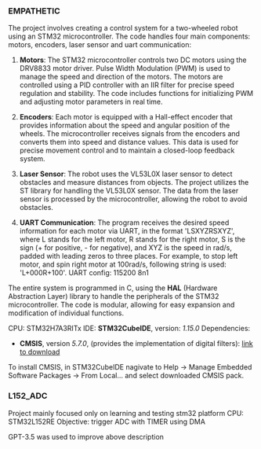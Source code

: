 ### EMPATHETIC
The project involves creating a control system for a two-wheeled robot using an STM32 microcontroller. The code handles four main components: motors, encoders, laser sensor and uart communication:

1. **Motors**: The STM32 microcontroller controls two DC motors using the DRV8833 motor driver. Pulse Width Modulation (PWM) is used to manage the speed and direction of the motors. The motors are controlled using a PID controller with an IIR filter for precise speed regulation and stability. The code includes functions for initializing PWM and adjusting motor parameters in real time.

2. **Encoders**: Each motor is equipped with a Hall-effect encoder that provides information about the speed and angular position of the wheels. The microcontroller receives signals from the encoders and converts them into speed and distance values. This data is used for precise movement control and to maintain a closed-loop feedback system.

3. **Laser Sensor**: The robot uses the VL53L0X laser sensor to detect obstacles and measure distances from objects. The project utilizes the ST library for handling the VL53L0X sensor. The data from the laser sensor is processed by the microcontroller, allowing the robot to avoid obstacles.

4. **UART Communication**: The program receives the desired speed information for each motor via UART, in the format 'LSXYZRSXYZ', where L stands for the left motor, R stands for the right motor, S is the sign (+ for positive, - for negative), and XYZ is the speed in rad/s, padded with leading zeros to three places. For example, to stop left motor, and spin right motor at 100rad/s, following string is used: 'L+000R+100'. 
UART config: 115200 8n1

The entire system is programmed in C, using the **HAL** (Hardware Abstraction Layer) library to handle the peripherals of the STM32 microcontroller. The code is modular, allowing for easy expansion and modification of individual functions.

CPU: STM32H7A3RITx
IDE: **STM32CubeIDE**, version: *1.15.0*
Dependencies:
- **CMSIS**, version *5.7.0*, (provides the implementation of digital filters): [link to download](https://www.keil.com/pack/ARM.CMSIS.5.7.0.pack)

To install CMSIS, in STM32CubeIDE nagivate to Help -> Manage Embedded Software Packages -> From Local... and select downloaded CMSIS pack.

### L152_ADC
Project mainly focused only on learning and testing stm32 platform
CPU: STM32L152RE
Objective: trigger ADC with TIMER using DMA

GPT-3.5 was used to improve above description